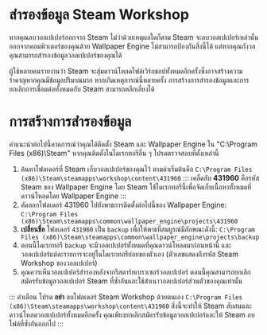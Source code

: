 # สำรองข้อมูล Steam Workshop

หากคุณลบวอลเปเปอร์ออกจาก Steam ไม่ว่าด้วยเหตุผลใดก็ตาม Steam จะลบวอลเปเปอร์เหล่านั้นออกจากคอมพิวเตอร์ของคุณด้วย Wallpaper Engine ไม่สามารถป้องกันสิ่งนี้ได้ แต่หากคุณกังวลคุณสามารถสำรองข้อมูลวอลเปเปอร์ของคุณได้

ผู้ใช้หลายคนรายงานว่า Steam จะสุ่มดาวน์โหลดไฟล์เวิร์กชอปทั้งหมดอีกครั้งซึ่งอาจสร้างความรำคาญหากคุณมีข้อมูลปริมาณมาก หากเกิดเหตุการณ์นี้หลายครั้ง การสร้างการสำรองข้อมูลและการยกเลิกการเชื่อมต่อทั้งหมดกับ Steam สามารถหลีกเลี่ยงได้

# การสร้างการสำรองข้อมูล

คำแนะนำต่อไปนี้คาดการณ์ว่าคุณได้ติดตั้ง Steam และ Wallpaper Engine ใน "C:\Program Files (x86)\Steam\" หากคุณติดตั้งในไดเรกทอรีอื่น ๆ โปรดตรวจสอบที่ตั้งเหล่านี้

1. ค้นหาโฟลเดอร์ที่ Steam เก็บวอลเปเปอร์ของคุณไว้ ตามค่าเริ่มต้นคือ `C:\Program Files (x86)\Steam\steamapps\workshop\content\431960` ::: เคล็ดลับ **431960** คือรหัส Steam ของ Wallpaper Engine โดย Steam ใช้ไดเรกทอรีนี้เพื่อจัดเก็บเนื้อหาทั้งหมดที่ดาวน์โหลดโดย Wallpaper Engine :::
2. คัดลอกโฟลเดอร์ 431960 ไปยังพาธการติดตั้งต่อไปนี้ของ Wallpaper Engine: `C:\Program Files (x86)\Steam\steamapps\common\wallpaper_engine\projects\431960`
3. **เปลี่ยนชื่อ** โฟลเดอร์ `431960` เป็น `backup` เพื่อให้พาธที่สมบูรณ์มีลักษณะดังนี้: `C:\Program Files (x86)\Steam\steamapps\common\wallpaper_engine\projects\backup`
4. ตอนนี้ไดเรกทอรี `backup` จะมีวอลเปเปอร์ทั้งหมดที่คุณดาวน์โหลดมาก่อนหน้านี้ และวอลเปเปอร์แต่ละรายการจะอยู่ในไดเรกทอรีย่อยของตัวเอง (ตัวเลขแสดงถึงรหัส Steam Workshop ของวอลเปเปอร์)
5. คุณควรเห็นวอลเปเปอร์สำรองหลังจากรีสตาร์ทเบราเซอร์วอลเปเปอร์ ตอนนี้คุณสามารถยกเลิกสมัครรับข้อมูลวอลเปเปอร์ Steam ที่ซ้ำกันและใช้สำเนาวอลเปเปอร์ส่วนตัวของคุณเท่านั้น

::: คำเตือน โปรด **อย่า** ลบโฟลเดอร์ Steam Workshop ด้วยตนเอง `C:\Program Files (x86)\Steam\steamapps\workshop\content\431960` สิ่งนี้จะทำให้ Steam สับสนและดาวน์โหลดวอลเปเปอร์ทั้งหมดอีกครั้ง คุณเพียงยกเลิกสมัครรับข้อมูลวอลเปเปอร์และให้ Steam ลบไฟล์ที่ซ้ำกันออกไป :::